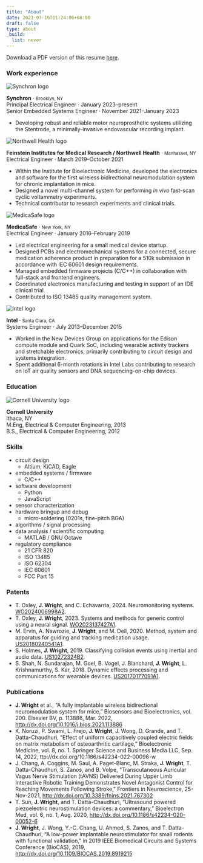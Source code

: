 ```yaml
---
title: "About"
date: 2021-07-16T11:24:06+08:00
draft: false
type: about
_build:
  list: never
---
```


Download a PDF version of this resume [here](/pdf/resume.pdf).

### Work experience

<div class="about-entry">
	<div class="about-image">
		<img src="/images/synchron.png" alt="Synchron logo"/>
	</div>
	<div class="about-text">
		<p>
			<strong>Synchron</strong> &middot; <small>Brooklyn, NY</small>
			<br />
			Principal Electrical Engineer &middot; January 2023&#8211;present
			<br />
			Senior Embedded Systems Engineer &middot; November 2021&#8211;January 2023
		<ul>
			<li>Developing robust and reliable motor neuroprosthetic systems utilizing the Stentrode, a minimally-invasive endovascular recording implant.</li>
		</ul>
		</p>
	</div>
</div>

<div class="about-entry">
	<div class="about-image">
		<img src="/images/northwell.png" alt="Northwell Health logo"/>
	</div>
	<div class="about-text">
		<p>
			<strong>Feinstein Institutes for Medical Research / Northwell Health</strong> &middot; <small>Manhasset, NY</small>
			<br />
			Electrical Engineer &middot; March 2019&#8211;October 2021
		<ul>
			<li>Within the Institute for Bioelectronic Medicine, developed the electronics and software for the first wireless bidirectional neuromodulation system for chronic implantation in mice.</li>
			<li>Designed a novel multi-channel system for performing <em>in vivo</em> fast-scan cyclic voltammetry experiments.</li>
			<li>Technical contributor to research experiments and clinical trials.</li>
		</ul>
		</p>
	</div>
</div>

<div class="about-entry">
	<div class="about-image">
		<img src="/images/medicasafe.png" alt="MedicaSafe logo"/>
	</div>
	<div class="about-text">
		<p>
			<strong>MedicaSafe</strong> &middot; <small>New York, NY</small>
			<br />
			Electrical Engineer &middot; January 2016&#8211;February 2019
			<ul>
				<li>Led electrical engineering for a small medical device startup.</li>
				<li>Designed PCBs and electromechanical systems for a connected, secure medication adherence product in preparation for a 510k submission in accordance with IEC 60601 design requirements.</li>
				<li>Managed embedded firmware projects (C/C++) in collaboration with full-stack and frontend engineers.</li>
				<li>Coordinated electronics manufacturing and testing in support of an IDE clinical trial.</li>
				<li>Contributed to ISO 13485 quality management system.</li>
			</ul>
		</p>
	</div>
</div>

<div class="about-entry">
	<div class="about-image">
		<img src="/images/intel.png" alt="Intel logo"/>
	</div>
	<div class="about-text">
		<p>
			<strong>Intel</strong> &middot; <small>Santa Clara, CA</small>
			<br />
			Systems Engineer &middot; July 2013&#8211;December 2015
			<ul>
				<li>Worked in the New Devices Group on applications for the Edison compute module and Quark SoC, including wearable activity trackers and stretchable electronics, primarily contributing to circuit design and systems integration.</li>
				<li>Spent additional 6-month rotations in Intel Labs contributing to research on IoT air quality sensors and DNA sequencing-on-chip devices.</li>
			</ul>
		</p>
	</div>
</div>

### Education

<div class="about-entry">
	<div class="about-image">
		<img src="/images/cornell.png" alt="Cornell University logo"/>
	</div>
	<div class="about-text">
		<p>
			<strong>Cornell University</strong>
			<br />
			Ithaca, NY<br />
			M.Eng, Electrical & Computer Engineering, 2013<br />
			B.S., Electrical & Computer Engineering, 2012
		</p>
	</div>
</div>

### Skills

* circuit design
  * Altium, KiCAD, Eagle
* embedded systems / firmware
  * C/C++
* software development
  * Python
  * JavaScript
* sensor characterization
* hardware bringup and debug
  * micro-soldering (0201s, fine-pitch BGA)
* algorithms / signal processing
* data analysis / scientific computing
  * MATLAB / GNU Octave
* regulatory compliance
  * 21 CFR 820
  * ISO 13485
  * ISO 62304
  * IEC 60601
  * FCC Part 15

### Patents

* T. Oxley, __J. Wright__, and C. Echavarria, 2024. Neuromonitoring systems. [WO2024006998A2](https://patents.google.com/patent/WO2024006998A2/).
* T. Oxley, __J. Wright__, 2023. Systems and methods for generic control using a neural signal. [WO2023137427A1](https://patents.google.com/patent/WO2023137427A1).
* M. Ervin, A. Nawrozie, __J. Wright__, and M. Dell, 2020. Method, system and apparatus for guiding and tracking medication usage. [US20180240541A1](https://patents.google.com/patent/US20180240541A1/).
* S. Holmes, __J. Wright__, 2019. Classifying collision events using inertial and audio data. [US10272324B2](https://patents.google.com/patent/US10272324B2).
* S. Shah, N. Sundarajan, M. Goel, B. Vogel, J. Blanchard, __J. Wright__, L. Krishnamurthy, S. Kar, 2018. Dynamic effects processing and communications for wearable devices. [US20170177091A1](https://patents.google.com/patent/US20170177091A1).

### Publications

* __J. Wright__ et al., “A fully implantable wireless bidirectional neuromodulation system for mice,” Biosensors and Bioelectronics, vol. 200. Elsevier BV, p. 113886, Mar. 2022, http://dx.doi.org/10.1016/j.bios.2021.113886
* K. Noruzi, P. Swami, L. Frejo, __J. Wright__, J. Wong, D. Grande, and T. Datta-Chaudhuri, “Effect of uniform capacitively coupled electric fields on matrix metabolism of osteoarthritic cartilage,” Bioelectronic Medicine, vol. 8, no. 1. Springer Science and Business Media LLC, Sep. 14, 2022, ttp://dx.doi.org/10.1186/s42234-022-00096-w
* J. Chang, A. Coggins, M. Saul, A. Paget-Blanc, M. Straka, __J. Wright__, T.  Datta-Chaudhuri, S. Zanos, and B. Volpe, "Transcutaneous Auricular Vagus Nerve Stimulation (tAVNS) Delivered During Upper Limb Interactive Robotic Training Demonstrates Novel Antagonist Control for Reaching Movements Following Stroke," Frontiers in Neuroscience, 25-Nov-2021, http://dx.doi.org/10.3389/fnins.2021.767302
* T. Sun, __J. Wright__, and T. Datta-Chaudhuri, “Ultrasound powered piezoelectric neurostimulation devices: a commentary,” Bioelectron Med, vol. 6, no. 1, Aug. 2020, http://dx.doi.org/10.1186/s42234-020-00052-6
* __J. Wright__, J. Wong, Y.-C. Chang, U. Ahmed, S. Zanos, and T. Datta-Chaudhuri, “A low-power implantable neurostimulator for small rodents with functional validation,” in 2019 IEEE Biomedical Circuits and Systems Conference (BioCAS), 2019, http://dx.doi.org/10.1109/BIOCAS.2019.8919215
